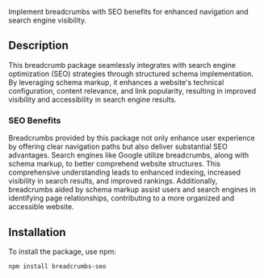 Implement breadcrumbs with SEO benefits for enhanced navigation and search engine visibility.

## Description

This breadcrumb package seamlessly integrates with search engine optimization (SEO) strategies through structured schema implementation. By leveraging schema markup, it enhances a website's technical configuration, content relevance, and link popularity, resulting in improved visibility and accessibility in search engine results.

### SEO Benefits

Breadcrumbs provided by this package not only enhance user experience by offering clear navigation paths but also deliver substantial SEO advantages. Search engines like Google utilize breadcrumbs, along with schema markup, to better comprehend website structures. This comprehensive understanding leads to enhanced indexing, increased visibility in search results, and improved rankings. Additionally, breadcrumbs aided by schema markup assist users and search engines in identifying page relationships, contributing to a more organized and accessible website.

## Installation

To install the package, use npm:

```bash
npm install breadcrumbs-seo
```
